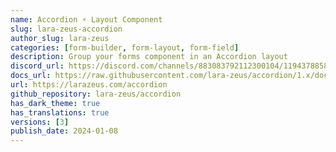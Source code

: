 ```yaml
---
name: Accordion ⚡️ Layout Component
slug: lara-zeus-accordion
author_slug: lara-zeus
categories: [form-builder, form-layout, form-field]
description: Group your forms component in an Accordion layout
discord_url: https://discord.com/channels/883083792112300104/1194378858380664933
docs_url: https://raw.githubusercontent.com/lara-zeus/accordion/1.x/docs/filament.md
url: https://larazeus.com/accordion
github_repository: lara-zeus/accordion
has_dark_theme: true
has_translations: true
versions: [3]
publish_date: 2024-01-08
---
```

